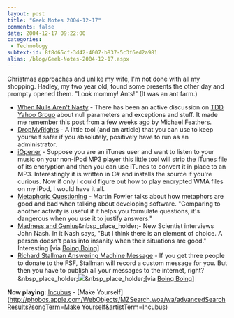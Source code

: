 ```yaml
---
layout: post
title: "Geek Notes 2004-12-17"
comments: false
date: 2004-12-17 09:22:00
categories:
 - Technology
subtext-id: 8f8d65cf-3d42-4007-b837-5c3f6ed2a981
alias: /blog/Geek-Notes-2004-12-17.aspx
---
```



Christmas approaches and unlike my wife, I'm not done with all my shopping. Hadley, my two year old, found some presents the other day and prompty opened them. "Look mommy! Ants!" (It was an ant farm.) 

  * [When Nulls Aren't Nasty](http://www.artima.com/weblogs/viewpost.jsp?thread=81895) - There has been an active discussion on [TDD Yahoo Group](http://groups.yahoo.com/group/testdrivendevelopment/) about null parameters and exceptions and stuff. It made me remember this post from a few weeks ago by Michael Feathers.
  * [DropMyRights](http://msdn.microsoft.com/security/securecode/columns/default.aspx?pull=/library/en-us/dncode/html/secure11152004.asp) - A little tool (and an article) that you can use to keep yourself safer if you absolutely, positively have to run as an administrator.
  * [iOpener](http://hymn-project.org/download.php) - Suppose you are an iTunes user and want to listen to your music on your non-iPod MP3 player this little tool will strip the iTunes file of its encryption and then you can use iTunes to convert it in place to an MP3. Interestingly it is written in C# and installs the source if you're curious. Now if only I could figure out how to play encrypted WMA files on my iPod, I would have it all.
  * [Metaphoric Questioning](http://martinfowler.com/bliki/MetaphoricQuestioning.html) - Martin Fowler talks about how metaphors are good and bad when talking about developing software. "Comparing to another activity is useful if it helps you formulate questions, it's dangerous when you use it to justify answers."
  * [Madness and Genius](http://newscientist.com/channel/opinion/mg18424781.800)&nbsp_place_holder;- New Scientist interviews John Nash. In it Nash says, "But I think there is an element of choice. A person doesn't pass into insanity when their situations are good." Interesting [via [Boing Boing](http://www.boingboing.net/2004/12/17/madness_and_genius.html)]
  * [Richard Stallman Answering Machine Message](http://agia.fsf.org/associate/referral-2004) - If you get three people to donate to the FSF, Stallman will record a custom message for you. But then you have to publish all your messages to the internet, right?&nbsp_place_holder;![](file:///C:/Program%20Files/BlogJet/Data/Smiles/smile1.gif)&nbsp_place_holder;[via [Boing Boing](http://www.boingboing.net/2004/12/17/richard_stallman_wil.html)]

**Now playing:** [Incubus](http://phobos.apple.com/WebObjects/MZSearch.woa/wa/advancedSearchResults?artistTerm=Incubus) - [Make Yourself](http://phobos.apple.com/WebObjects/MZSearch.woa/wa/advancedSearchResults?songTerm=Make Yourself&artistTerm=Incubus)

